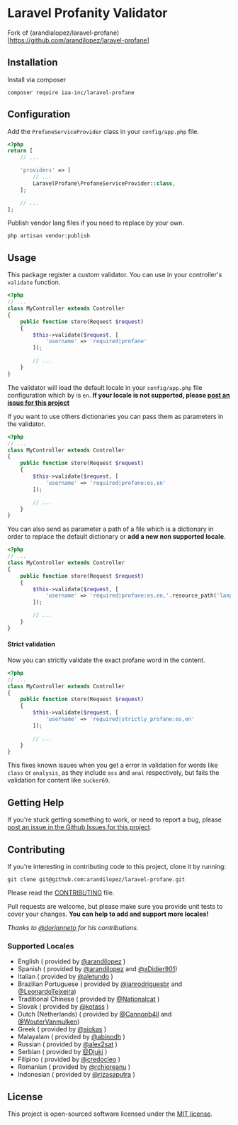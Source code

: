 # Laravel Profanity Validator

Fork of (arandialopez/laravel-profane)[https://github.com/arandilopez/laravel-profane] 

## Installation

Install via composer

```shell
composer require iaa-inc/laravel-profane
```

## Configuration

Add the `ProfaneServiceProvider` class in your `config/app.php` file.

```php
<?php
return [
    // ...

    'providers' => [
        // ...
        LaravelProfane\ProfaneServiceProvider::class,
    ];

    // ...
];
```

Publish vendor lang files if you need to replace by your own.

```shell
php artisan vendor:publish
```

## Usage

This package register a custom validator. You can use in your controller's `validate` function.

```php
<?php
// ...
class MyController extends Controller
{
    public function store(Request $request)
    {
        $this->validate($request, [
            'username' => 'required|profane'
        ]);

        // ...
    }
}
```

The validator will load the default locale in your `config/app.php` file configuration which by is `en`. **If your locale is not supported, please [post an issue for this project](https://github.com/iaa-inc/laravel-profane/issues)**

If you want to use others dictionaries you can pass them as parameters in the validator.

```php
<?php
// ...
class MyController extends Controller
{
    public function store(Request $request)
    {
        $this->validate($request, [
            'username' => 'required|profane:es,en'
        ]);

        // ...
    }
}
```

You can also send as parameter a path of a file which is a dictionary in order to replace the default dictionary or **add a new non supported locale**.

```php
<?php
// ...
class MyController extends Controller
{
    public function store(Request $request)
    {
        $this->validate($request, [
            'username' => 'required|profane:es,en,'.resource_path('lang/fr/dict.php')
        ]);

        // ...
    }
}
```

#### Strict validation

Now you can strictly validate the exact profane word in the content.

```php
<?php
// ...
class MyController extends Controller
{
    public function store(Request $request)
    {
        $this->validate($request, [
            'username' => 'required|strictly_profane:es,en'
        ]);

        // ...
    }
}
```

This fixes known issues when you get a error in validation for words like `class` or `analysis`, as they include `ass` and `anal` respectively, but fails the validation for content like `sucker69`.

## Getting Help

If you're stuck getting something to work, or need to report a bug, please [post an issue in the Github Issues for this project](https://github.com/iaa-inc/laravel-profane/issues).

## Contributing

If you're interesting in contributing code to this project, clone it by running:

```shell
git clone git@github.com:arandilopez/laravel-profane.git
```

Please read the [CONTRIBUTING](CONTRIBUTING.md) file.

Pull requests are welcome, but please make sure you provide unit tests to cover your changes. **You can help to add and support more locales!**

_Thanks to [@dorianneto](https://github.com/dorianneto) for his contributions._

### Supported Locales

- English ( provided by [@arandilopez](https://github.com/arandilopez) )
- Spanish ( provided by [@arandilopez](https://github.com/arandilopez) and [@xDidier901](https://github.com/xDidier901))
- Italian ( provided by [@aletundo](https://github.com/aletundo) )
- Brazilian Portuguese ( provided by [@ianrodriguesbr](https://github.com/ianrodriguesbr)  and [@LeonardoTeixeira](https://github.com/LeonardoTeixeira))
- Traditional Chinese ( provided by [@Nationalcat](https://github.com/Nationalcat) )
- Slovak ( provided by [@kotass](https://github.com/kotass) )
- Dutch (Netherlands) ( provided by [@Cannonb4ll](https://github.com/Cannonb4ll) and [@WouterVanmulken](https://github.com/WouterVanmulken))
- Greek ( provided by [@siokas](https://github.com/siokas) )
- Malayalam ( provided by [@abinodh](https://github.com/abinodh) )
- Russian ( provided by [@alex2sat](https://github.com/alex2sat) )
- Serbian ( provided by [@Djuki](https://github.com/Djuki) )
- Filipino ( provided by [@credocleo](https://github.com/credocleo) )
- Romanian ( provided by [@rchioreanu](https://github.com/rchioreanu) )
- Indonesian ( provided by [@rizasaputra](https://github.com/rizasaputra) )

## License

This project is open-sourced software licensed under the [MIT license](http://opensource.org/licenses/MIT).
